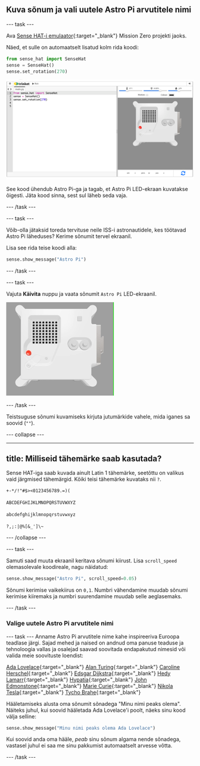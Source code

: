 ## Kuva sõnum ja vali uutele Astro Pi arvutitele nimi

--- task ---

Ava [Sense HAT-i emulaator](https://trinket.io/mission-zero){:target="_blank"} Mission Zero projekti jaoks.

Näed, et sulle on automaatselt lisatud kolm rida koodi:

```python
from sense_hat import SenseHat
sense = SenseHat()
sense.set_rotation(270)
```

![Trinket Sense HAT-i emulaatori kuvatõmmis kolme esimese koodireaga, kuvatud vasakus paanis.](images/sense-hat-emulator2.png)

See kood ühendub Astro Pi-ga ja tagab, et Astro Pi LED-ekraan kuvatakse õigesti. Jäta kood sinna, sest sul läheb seda vaja.

--- /task ---

--- task ---

Võib-olla jätaksid toreda tervituse neile ISS-i astronautidele, kes töötavad Astro Pi läheduses? Kerime sõnumit tervel ekraanil.

Lisa see rida teise koodi alla:

```python
sense.show_message("Astro Pi")
```

--- /task ---

--- task ---

Vajuta **Käivita** nuppu ja vaata sõnumit `Astro Pi` LED-ekraanil.

![Trinket Sense HAT-i emulaator, kus on käivitatud näidisprogramm, mis kerib valgete tähtedega teksti "Astro Pi" üle LED-maatriksi](images/M0_1.gif)

--- /task ---



Teistsuguse sõnumi kuvamiseks kirjuta jutumärkide vahele, mida iganes sa soovid (`""`).

--- collapse ---

---
title: Milliseid tähemärke saab kasutada?
---

Sense HAT-iga saab kuvada ainult Latin 1 tähemärke, seetõttu on valikus vaid järgmised tähemärgid. Kõiki teisi tähemärke kuvataks nii `?`.

```
+-*/!"#$><0123456789.=)(

ABCDEFGHIJKLMNOPQRSTUVWXYZ

abcdefghijklmnopqrstuvwxyz

?,;:|@%[&_']\~
```

--- /collapse ---

--- task ---

Samuti saad muuta ekraanil keritava sõnumi kiirust. Lisa `scroll_speed` olemasolevale koodireale, nagu näidatud:

```python
sense.show_message("Astro Pi", scroll_speed=0.05)
```

Sõnumi kerimise vaikekiirus on `0,1`. Numbri vähendamine muudab sõnumi kerimise kiiremaks ja numbri suurendamine muudab selle aeglasemaks.

--- /task ---

### Valige uutele Astro Pi arvutitele nimi

--- task --- Anname Astro Pi arvutitele nime kahe inspireeriva Euroopa teadlase järgi. Sajad mehed ja naised on andnud oma panuse teaduse ja tehnoloogia vallas ja osalejad saavad soovitada endapakutud nimesid või valida meie soovituste loendist:


[Ada Lovelace](https://en.wikipedia.org/wiki/Ada_Lovelace){:target="_blank"} 
[Alan Turing](https://en.wikipedia.org/wiki/Alan_Turing){:target="_blank"} 
[Caroline Herschel](https://en.wikipedia.org/wiki/Caroline_Herschel){:target="_blank"} 
[Edsgar Dijkstra](https://en.wikipedia.org/wiki/Edsger_W._Dijkstra){:target="_blank"} 
[Hedy Lamarr](https://en.wikipedia.org/wiki/Hedy_Lamarr){:target="_blank"} 
[Hypatia](https://en.wikipedia.org/wiki/Hypatia){:target="_blank"} 
[John Edmonstone](https://en.wikipedia.org/wiki/John_Edmonstone){:target="_blank"} 
[Marie Curie](https://en.wikipedia.org/wiki/Marie_Curie){:target="_blank"} 
[Nikola Tesla](https://en.wikipedia.org/wiki/Nikola_Tesla){:target="_blank"} 
[Tycho Brahe](https://en.wikipedia.org/wiki/Tycho_Brahe){:target="_blank"}

Hääletamiseks alusta oma sõnumit sõnadega "Minu nimi peaks olema". Näiteks juhul, kui soovid hääletada Ada Lovelace'i poolt, näeks sinu kood välja selline:

```python
sense.show_message("Minu nimi peaks olema Ada Lovelace")
```

Kui soovid anda oma hääle, *peab* sinu sõnum algama nende sõnadega, vastasel juhul ei saa me sinu pakkumist automaatselt arvesse võtta.

--- /task ---



